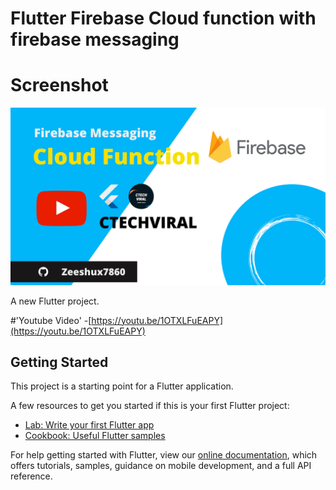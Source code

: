 # Flutter Firebase Cloud function with firebase messaging

# Screenshot 
![alt text](https://raw.githubusercontent.com/zeeshux7860/Flutter_cloud_function_with_firebase_messaging/master/Photo%20Beauty%20Makeup%20Youtube%20Channel%20Art(3).png)

A new Flutter project.

#'Youtube Video' -[https://youtu.be/1OTXLFuEAPY](https://youtu.be/1OTXLFuEAPY)
## Getting Started

This project is a starting point for a Flutter application.

A few resources to get you started if this is your first Flutter project:

- [Lab: Write your first Flutter app](https://flutter.dev/docs/get-started/codelab)
- [Cookbook: Useful Flutter samples](https://flutter.dev/docs/cookbook)

For help getting started with Flutter, view our
[online documentation](https://flutter.dev/docs), which offers tutorials,
samples, guidance on mobile development, and a full API reference.

